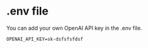 # .env file

You can add your own OpenAI API key in the .env file.
```env
OPENAI_API_KEY=sk-dsfsfsfdsf
```